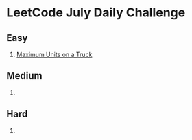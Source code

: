 # LeetCode July Daily Challenge

## Easy
1) [Maximum Units on a Truck](https://github.com/SmartOven/Java/tree/main/LeetCode/DailyChallenge/July/src/Day1)

## Medium
1) [](https://github.com/SmartOven/Java/tree/main/LeetCode/DailyChallenge/July/src/)

## Hard
1) [](https://github.com/SmartOven/Java/tree/main/LeetCode/DailyChallenge/July/src/)

